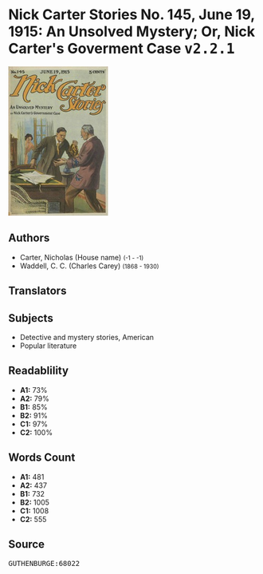 # Nick Carter Stories No. 145, June 19, 1915: An Unsolved Mystery; Or, Nick Carter's Goverment Case <kbd>v2.2.1</kbd>

![](./cover.medium.jpg "")

## Authors


 - Carter, Nicholas (House name) <small>(-1 - -1)</small>
 - Waddell, C. C. (Charles Carey) <small>(1868 - 1930)</small>

## Translators



## Subjects


 - Detective and mystery stories, American
 - Popular literature

## Readablility


 - **A1:** 73%
 - **A2:** 79%
 - **B1:** 85%
 - **B2:** 91%
 - **C1:** 97%
 - **C2:** 100%

## Words Count


 - **A1:** 481
 - **A2:** 437
 - **B1:** 732
 - **B2:** 1005
 - **C1:** 1008
 - **C2:** 555

## Source


<kbd>GUTHENBURGE:68022</kbd>

